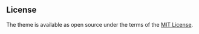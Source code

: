 
## License

The theme is available as open source under the terms of the [MIT License](http://opensource.org/licenses/MIT).
